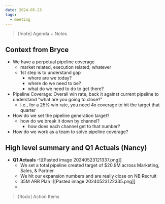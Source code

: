 ```yaml
---
date: 2024-05-23
tags:
  - meeting
---
```

> [!note] Agenda + Notes
> 

## Context from Bryce
- We have a perpetual pipeline coverage
	- market related, execution related, whatever
	- 1st step is to understand gap
		- where are we today?
		- where do we need to be?
		- what do we need to do to get there?
- Pipeline Coverage: Overall win rate, back it against current pipeline to understand "what are you going to close?"
	- i.e., for a 25% win rate, you need 4x coverage to hit the target that quarter
- How do we set the pipeline generation target?
	- how do we break it down by channel?
		- how does each channel get to that number?
- How do we work as a team to solve pipeline coverage?

## High level summary and Q1 Actuals (Nancy)
- **Q1 Actuals**
-![[Pasted image 20240523121337.png]]
	- We set a total pipeline created target of $20.9M across Marketing, Sales, & Partner
	- We hit our expansion numbers and are really close on NB Recruit
	- 35M ARR Plan
![[Pasted image 20240523122335.png]]
	- 

> [!todo] Action Items

